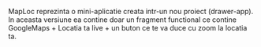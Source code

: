 MapLoc reprezinta o mini-aplicatie creata intr-un nou proiect (drawer-app).
In aceasta versiune ea contine doar un fragment functional ce contine GoogleMaps + Locatia ta live + un buton ce te va duce cu zoom la locatia ta.
